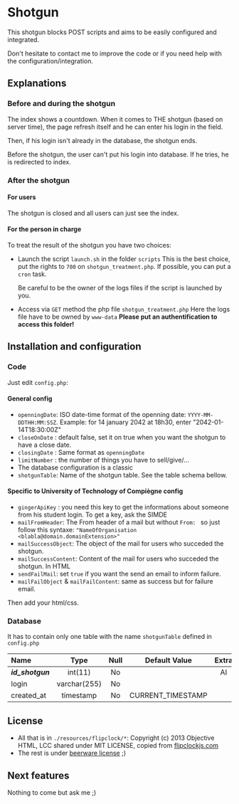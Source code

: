 # Shotgun
This shotgun blocks POST scripts and aims to be easily configured and integrated. 

Don't hesitate to contact me to improve the code or if you need help with the configuration/integration. 

## Explanations 
### Before and during the shotgun
The index shows a countdown. When it comes to THE shotgun (based on server time), the page refresh itself and he can enter his login in the field. 

Then, if his login isn't already in the database, the shotgun ends.

Before the shotgun, the user can't put his login into database. If he tries, he is redirected to index. 

### After the shotgun
#### For users
The shotgun is closed and all users can just see the index.
#### For the person in charge
To treat the result of the shotgun you have two choices:
- Launch the script `launch.sh` in the folder `scripts`
    This is the best choice, put the rights to `700` on `shotgun_treatment.php`.
    If possible, you can put a `cron` task. 

    Be careful to be the owner of the logs files if the script is launched by you. 
- Access via `GET` method the php file `shotgun_treatment.php`
    Here the logs file have to be owned by `www-data`
    **Please put an authentification to access this folder!**


## Installation and configuration

### Code

Just edit `config.php`:
#### General config
- `openningDate`: ISO date-time format of the openning date: `YYYY-MM-DDTHH:MM:SSZ`. Example: for 14 january 2042 at 18h30, enter "2042-01-14T18:30:00Z"
- `closeOnDate` : default false, set it on true when you want the shotgun to have a close date.
- `closingDate` : Same format as `openningDate`
- `limitNumber` : the number of things you have to sell/give/...
- The database configuration is a classic
- `shotgunTable`: Name of the shotgun table. See the table schema bellow.

#### Specific to University of Technology of Compiègne config
- `gingerApiKey` : you need this key to get the informations about someone from his student login. To get a key, ask the SIMDE
- `mailFromHeader`: The From header of a mail but without `From: ` so just follow this syntaxe: `"NameOfOrganisation <blabla@domain.domainExtension>"`
- `mailSuccessObject`: The object of the mail for users who succeded the shotgun.
- `mailSuccessContent`: Content of the mail for users who succeded the shotgun. In HTML
- `sendFailMail`: set `true` if you want the send an email to inform failure. 
- `mailFailObject` & `mailFailContent`: same as success but for failure email. 



Then add your html/css. 

### Database

It has to contain only one table with the name `shotgunTable` defined in `config.php`

|  Name             | Type         | Null | Default Value      | Extra |
| :---------------- | :----------: | :--: | :----------------: | :---: |
| ***id\_shotgun*** |   int(11)    | No   |                    | AI    |
| login             | varchar(255) | No   |                    |       |
| created\_at       |  timestamp   | No   | CURRENT\_TIMESTAMP |       |




## License
- All that is in `./resources/flipclock/*`: Copyright (c) 2013 Objective HTML, LCC shared under MIT LICENSE, copied from [flipclockjs.com](http://flipclockjs.com)
- The rest is under [beerware license](https://en.wikipedia.org/wiki/Beerware) ;)

## Next features
Nothing to come but ask me ;)
